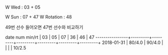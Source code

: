 W Wed      : 03 + 05

W Sun      : 07 + 47
W Rotation :      48

49번 선수 들어오면 47번 선수와 비교하기

date num min/rt |    03   |    05   |    07   |    36   |    46   |    47
----------------+---------+---------+---------+---------+---------+---------+
2018-01-31      |  80/4.0 |  90/4.0 |         |         |         |  10/2.5

